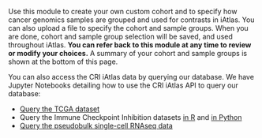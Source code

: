 Use this module to create your own custom cohort and to specify how cancer genomics samples are grouped and used for contrasts in iAtlas. You can also upload a file to specify the cohort and sample groups. When you are done, cohort and sample group selection will be saved, and used throughout iAtlas. **You can refer back to this module at any time to review or modify your choices.** A summary of your cohort and sample groups is shown at the bottom of this page.

You can also access the CRI iAtlas data by querying our database. We have Jupyter Notebooks detailing how to use the CRI iAtlas API to query our database:
- [Query the TCGA dataset](https://github.com/CRI-iAtlas/iatlas-notebooks/blob/main/querying_TCGA_features_and_expression.ipynb)
- Query the Immune Checkpoint Inhibition datasets [in R](https://github.com/CRI-iAtlas/iatlas-notebooks/blob/main/ici_query_iatlas_data.ipynb) and  [in Python](https://github.com/CRI-iAtlas/iatlas-notebooks/blob/main/ici_query_iatlas_data_python.ipynb)
- [Query the pseudobulk single-cell RNAseq data](https://github.com/CRI-iAtlas/iatlas-notebooks/blob/main/query_iatlas_single_cell_datasets.ipynb)

